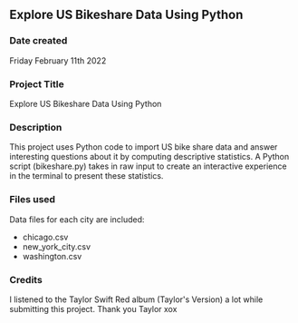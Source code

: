 ## Explore US Bikeshare Data Using Python

### Date created
Friday February 11th 2022

### Project Title
Explore US Bikeshare Data Using Python

### Description
This project uses Python code to import US bike share data and answer interesting questions about it by computing descriptive statistics. A Python script (bikeshare.py) takes in raw input to create an interactive experience in the terminal to present these statistics.

### Files used
Data files for each city are included:
 - chicago.csv
 - new_york_city.csv
 - washington.csv

### Credits
I listened to the Taylor Swift Red album (Taylor's Version) a lot while submitting this project. Thank you Taylor xox
